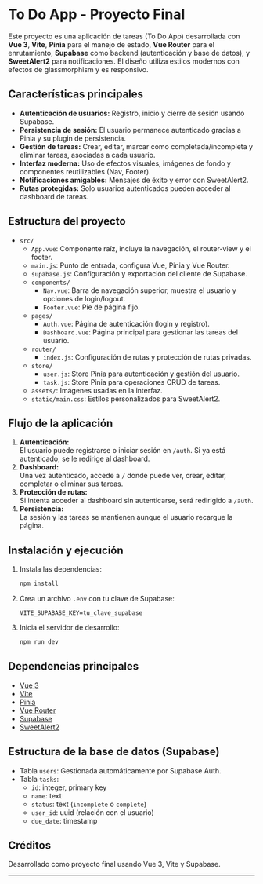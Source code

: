 # To Do App - Proyecto Final

Este proyecto es una aplicación de tareas (To Do App) desarrollada con **Vue 3**, **Vite**, **Pinia** para el manejo de estado, **Vue Router** para el enrutamiento, **Supabase** como backend (autenticación y base de datos), y **SweetAlert2** para notificaciones. El diseño utiliza estilos modernos con efectos de glassmorphism y es responsivo.

## Características principales

- **Autenticación de usuarios:** Registro, inicio y cierre de sesión usando Supabase.
- **Persistencia de sesión:** El usuario permanece autenticado gracias a Pinia y su plugin de persistencia.
- **Gestión de tareas:** Crear, editar, marcar como completada/incompleta y eliminar tareas, asociadas a cada usuario.
- **Interfaz moderna:** Uso de efectos visuales, imágenes de fondo y componentes reutilizables (Nav, Footer).
- **Notificaciones amigables:** Mensajes de éxito y error con SweetAlert2.
- **Rutas protegidas:** Solo usuarios autenticados pueden acceder al dashboard de tareas.

## Estructura del proyecto

- `src/`
  - `App.vue`: Componente raíz, incluye la navegación, el router-view y el footer.
  - `main.js`: Punto de entrada, configura Vue, Pinia y Vue Router.
  - `supabase.js`: Configuración y exportación del cliente de Supabase.
  - `components/`
    - `Nav.vue`: Barra de navegación superior, muestra el usuario y opciones de login/logout.
    - `Footer.vue`: Pie de página fijo.
  - `pages/`
    - `Auth.vue`: Página de autenticación (login y registro).
    - `Dashboard.vue`: Página principal para gestionar las tareas del usuario.
  - `router/`
    - `index.js`: Configuración de rutas y protección de rutas privadas.
  - `store/`
    - `user.js`: Store Pinia para autenticación y gestión del usuario.
    - `task.js`: Store Pinia para operaciones CRUD de tareas.
  - `assets/`: Imágenes usadas en la interfaz.
  - `static/main.css`: Estilos personalizados para SweetAlert2.

## Flujo de la aplicación

1. **Autenticación:**  
   El usuario puede registrarse o iniciar sesión en `/auth`. Si ya está autenticado, se le redirige al dashboard.
2. **Dashboard:**  
   Una vez autenticado, accede a `/` donde puede ver, crear, editar, completar o eliminar sus tareas.
3. **Protección de rutas:**  
   Si intenta acceder al dashboard sin autenticarse, será redirigido a `/auth`.
4. **Persistencia:**  
   La sesión y las tareas se mantienen aunque el usuario recargue la página.

## Instalación y ejecución

1. Instala las dependencias:
   ```sh
   npm install
   ```
2. Crea un archivo `.env` con tu clave de Supabase:
   ```
   VITE_SUPABASE_KEY=tu_clave_supabase
   ```
3. Inicia el servidor de desarrollo:
   ```sh
   npm run dev
   ```

## Dependencias principales

- [Vue 3](https://vuejs.org/)
- [Vite](https://vitejs.dev/)
- [Pinia](https://pinia.vuejs.org/)
- [Vue Router](https://router.vuejs.org/)
- [Supabase](https://supabase.com/)
- [SweetAlert2](https://sweetalert2.github.io/)

## Estructura de la base de datos (Supabase)

- Tabla `users`: Gestionada automáticamente por Supabase Auth.
- Tabla `tasks`:
  - `id`: integer, primary key
  - `name`: text
  - `status`: text (`incomplete` o `complete`)
  - `user_id`: uuid (relación con el usuario)
  - `due_date`: timestamp

## Créditos

Desarrollado como proyecto final usando Vue 3, Vite y Supabase.

---
